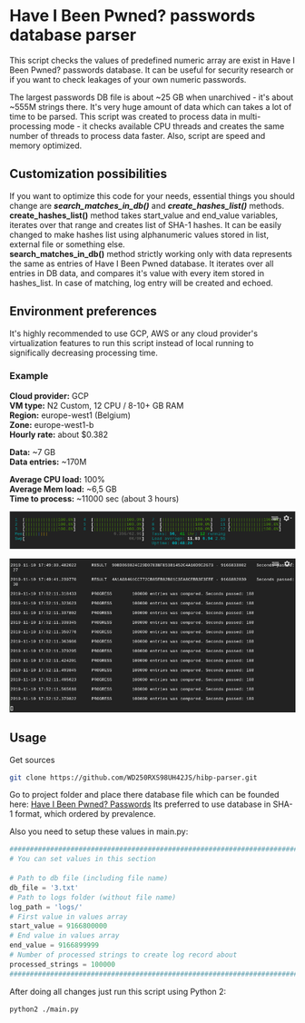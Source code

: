 # Have I Been Pwned? passwords database parser

This script checks the values of predefined numeric array are exist in Have I Been Pwned? passwords database.
It can be useful for security research or if you want to check leakages of your own numeric passwords.

The largest passwords DB file is about ~25 GB when unarchived - it's about ~555M strings there. It's very huge amount of data which can takes a lot of time to be parsed.
This script was created to process data in multi-processing mode - it checks available CPU threads and creates the same number of threads to process data faster.
Also, script are speed and memory optimized.

## Customization possibilities
If you want to optimize this code for your needs, essential things you should change are ***search_matches_in_db()*** and ***create_hashes_list()*** methods.<br>
**create_hashes_list()** method takes start_value and end_value variables, iterates over that range and creates list of SHA-1 hashes. It can be easily changed to make hashes list using alphanumeric values stored in list, external file or something else.<br>
**search_matches_in_db()** method strictly working only with data represents the same as entries of Have I Been Pwned database. It iterates over all entries in DB data, and compares it's value with every item stored in hashes_list. In case of matching, log entry will be created and echoed.

## Environment preferences
It's highly recommended to use GCP, AWS or any cloud provider's virtualization features to run this script instead of local running to significally decreasing processing time.

### Example
**Cloud provider:** GCP<br>
**VM type:** N2 Custom, 12 CPU / 8-10+ GB RAM<br>
**Region:** europe-west1 (Belgium)<br>
**Zone:** europe-west1-b<br>
**Hourly rate:** about $0.382<br>

**Data:** ~7 GB<br>
**Data entries:** ~170M<br>

**Average CPU load:** 100%<br>
**Average Mem load:** ~6,5 GB<br>
**Time to process:** ~11000 sec (about 3 hours)<br>

![Example](https://github.com/WD250RXS98UH42JS/hibp-parser/raw/master/images/1.png "htop")

![Example](https://github.com/WD250RXS98UH42JS/hibp-parser/raw/master/images/2.png "logs")

## Usage

Get sources
```bash
git clone https://github.com/WD250RXS98UH42JS/hibp-parser.git
```

Go to project folder and place there database file which can be founded here: [Have I Been Pwned? Passwords](https://haveibeenpwned.com/Passwords)
Its preferred to use database in SHA-1 format, which ordered by prevalence.

Also you need to setup these values in main.py:
```python
####################################################################################
# You can set values in this section

# Path to db file (including file name)
db_file = '3.txt'
# Path to logs folder (without file name)
log_path = 'logs/'
# First value in values array
start_value = 9166800000
# End value in values array
end_value = 9166899999
# Number of processed strings to create log record about
processed_strings = 100000
####################################################################################
```

After doing all changes just run this script using Python 2:
```bash
python2 ./main.py
```
